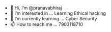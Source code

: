 - 👋 Hi, I’m @pranavabhiraj
- 👀 I’m interested in ... Learning Ethical hacking
- 🌱 I’m currently learning ... Cyber Security
- 📫 How to reach me ... 7903118710

<!---
pranavabhiraj/pranavabhiraj is a ✨ special ✨ repository because its `README.md` (this file) appears on your GitHub profile.
You can click the Preview link to take a look at your changes.
--->
